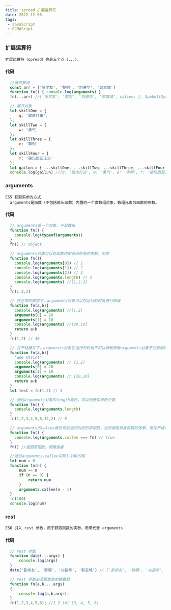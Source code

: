 ```yaml
---
title: spread 扩展运算符
date: 2022-12-08
tags:
 - JavaScript
 - ECMASript
---
```


### 扩展运算符
```
扩展运算符（spread）也是三个点（...）。

```

#### 代码
```js
  //展开数组
  const arr = ['张学友', '黎明', '刘德华', '郭富城']
  function fn() { console.log(arguments) }
  fn(...arr) //['张学友', '黎明', '刘德华', '郭富城', callee: ƒ, Symbol(Symbol.iterator): ƒ]

  // 展开对象
  let skillOne = {
      q: '致命打击',
  };
  let skillTwo = {
      w: '勇气'
  };
  let skillThree = {
      e: '审判'
  };
  let skillFour = {
      r: '德玛西亚正义'
  };
  let gailun = { ...skillOne, ...skillTwo, ...skillThree, ...skillFour }
  console.log(gailun) //{q: '致命打击', w: '勇气', e: '审判', r: '德玛西亚正义'}
```
### arguments
```
ES5 获取实参的方式
  arguments是函数（不包括箭头函数）内置的一个类数组对象，数组元素为函数的参数。
```

#### 代码
<!-- https://blog.csdn.net/weixin_44606131/article/details/102990850?spm=1001.2101.3001.6661.1&utm_medium=distribute.pc_relevant_t0.none-task-blog-2%7Edefault%7ECTRLIST%7ERate-1-102990850-blog-95947792.pc_relevant_landingrelevant&depth_1-utm_source=distribute.pc_relevant_t0.none-task-blog-2%7Edefault%7ECTRLIST%7ERate-1-102990850-blog-95947792.pc_relevant_landingrelevant&utm_relevant_index=1 -->
```js
  // arguments是一个对象，不是数组
  function fn() {
    console.log(typeof(arguments))
  }
  fn() // object

  // arguments对象可以在函数内部访问所有的参数，实参
  function fn(){
    console.log(arguments[0]) // 1
    console.log(arguments[1]) // 2
    console.log(arguments[2]) // 3
    console.log(arguments.length) // 3
    console.log(arguments) //[1,2,3]
  }
  fn(1,2,3)

  // 在正常的模式下，arguments对象可以在运行的时候进行修改
  function fn(a,b){
    console.log(arguments) //[1,2]
    arguments[0] = 20
    arguments[1] = 10
    console.log(arguments) //[20,10]
    return a+b
  }
  fn(1,2) // 30

  // 在严格模式下，arguments对象在运行的时候不可以修改修改arguments对象不会影响到实际的函数参数
  function fn(a,b){
    'use strict'
    console.log(arguments) // [1,2]
    arguments[0] = 20
    arguments[1] = 10
    console.log(arguments) // [20,10]
    return a+b
  }
  let test = fn(1,2) // 3

  // 通过arguments对象的length属性，可以判断实参的个数
  function fn() {
    console.log(arguments.length)
  }
  fn(1,2,3,4,5,6,12,2) // 8

  // arguments的callee属性可以返回对应的原函数，达到调用自身函数的效果，但在严格模式中是不适用的
  function fn() {
    console.log(arguments.callee === fn) // true
  }
  fn() //返回原函数，调用自身

  //通过arguments.callee实现1-100的和
  let num = 0
  function fn(n) {
      num += n
      if (n == 0) {
          return num
      }
      arguments.callee(n - 1)
  }
  fn(100)
  console.log(num)
```

### rest
```
ES6 引入 rest 参数，用于获取函数的实参，用来代替 arguments
```

#### 代码
```js
  // rest 参数
  function date(...args) {
      console.log(args)
  }
  date('张学友', '黎明', '刘德华', '郭富城') // ['张学友', '黎明', '刘德华', '郭富城']

  // rest 参数必须要放到参数最后
  function fn(a,b,...args)
  {
      console.log(a,b,args);
  }
  fn(1,2,3,4,5,6); //1 2 (4) [3, 4, 5, 6]
```